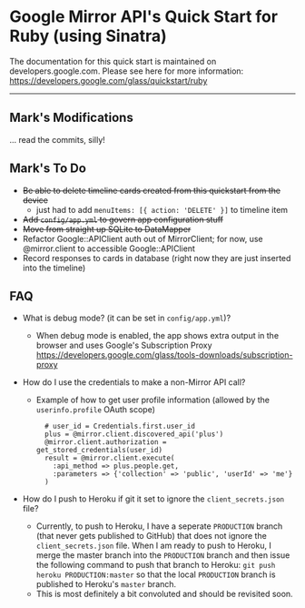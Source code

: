 Google Mirror API's Quick Start for Ruby (using Sinatra)
====

The documentation for this quick start is maintained on developers.google.com.
Please see here for more information:
https://developers.google.com/glass/quickstart/ruby

___________


Mark's Modifications
---
... read the commits, silly!

Mark's To Do
---
- ~~Be able to delete timeline cards created from this quickstart from the device~~
  - just had to add `menuItems: [{ action: 'DELETE' }]` to timeline item
- ~~Add `config/app.yml` to govern app configuration stuff~~
- ~~Move from straight up SQLite to DataMapper~~
- Refactor Google::APIClient auth out of MirrorClient; for now, use @mirror.client to accessible Google::APIClient
- Record responses to cards in database (right now they are just inserted into the timeline)

FAQ
---
- What is debug mode? (it can be set in `config/app.yml`)?
  -  When debug mode is enabled, the app shows extra output in the browser and uses Google's Subscription Proxy https://developers.google.com/glass/tools-downloads/subscription-proxy

- How do I use the credentials to make a non-Mirror API call?
  - Example of how to get user profile information (allowed by the `userinfo.profile` OAuth scope)
  
    ````
      # user_id = Credentials.first.user_id
      plus = @mirror.client.discovered_api('plus')
      @mirror.client.authorization = get_stored_credentials(user_id)
      result = @mirror.client.execute(
        :api_method => plus.people.get,
        :parameters => {'collection' => 'public', 'userId' => 'me'}
      )

- How do I push to Heroku if git it set to ignore the `client_secrets.json` file?
  - Currently, to push to Heroku, I have a seperate `PRODUCTION` branch (that never gets published to GitHub) that does not ignore the `client_secrets.json` file. When I am ready to push to Heroku, I merge the master branch into the `PRODUCTION` branch and then issue the following command to push that branch to Heroku: `git push heroku PRODUCTION:master` so that the local `PRODUCTION` branch is published to Heroku's `master` branch.
  - This is most definitely a bit convoluted and should be revisited soon.